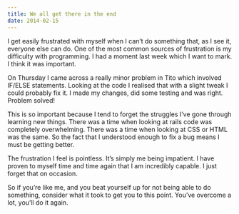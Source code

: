 ```yaml
---
title: We all get there in the end
date: 2014-02-15
---
```


I get easily frustrated with myself when I can’t do something that, as I see it, everyone else can do. One of the most common sources of frustration is my difficulty with programming. I had a moment last week which I want to mark. I think it was important.

On Thursday I came across a really minor problem in Tito which involved IF/ELSE statements. Looking at the code I realised that with a slight tweak I could probably fix it. I made my changes, did some testing and was right. Problem solved!

This is so important because I tend to forget the struggles I’ve gone through learning new things. There was a time when looking at rails code was completely overwhelming. There was a time when looking at CSS or HTML was the same. So the fact that I understood enough to fix a bug means I must be getting better.

The frustration I feel is pointless. It’s simply me being impatient. I have proven to myself time and time again that I am incredibly capable. I just forget that on occasion.

So if you’re like me, and you beat yourself up for not being able to do something, consider what it took to get you to this point. You’ve overcome a lot, you’ll do it again.
